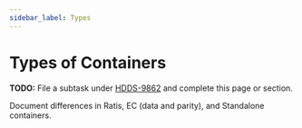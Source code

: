 ```yaml
---
sidebar_label: Types
---
```


# Types of Containers

**TODO:** File a subtask under [HDDS-9862](https://issues.apache.org/jira/browse/HDDS-9862) and complete this page or section.

Document differences in Ratis, EC (data and parity), and Standalone containers.

